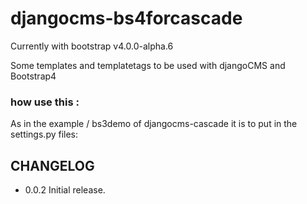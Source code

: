 # djangocms-bs4forcascade     

Currently with bootstrap v4.0.0-alpha.6

Some templates and templatetags to be used with djangoCMS and Bootstrap4

### how use this :
As in the example / bs3demo of djangocms-cascade it is to put in the settings.py files:


## CHANGELOG

- 0.0.2 Initial release.
